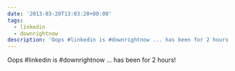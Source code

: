 ```yaml
---
date: '2013-03-20T13:03:20+00:00'
tags:
  - linkedin
  - downrightnow
description: 'Oops #linkedin is #downrightnow ... has been for 2 hours!'
---
```

Oops #linkedin is #downrightnow ... has been for 2 hours!

